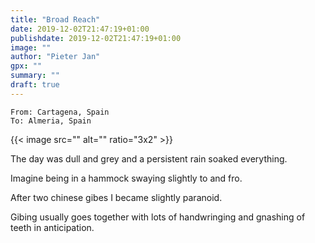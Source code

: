 ```yaml
---
title: "Broad Reach"
date: 2019-12-02T21:47:19+01:00
publishdate: 2019-12-02T21:47:19+01:00
image: ""
author: "Pieter Jan"
gpx: ""
summary: ""
draft: true
---
```


`From: Cartagena, Spain`<br/>
`To: Almeria, Spain`

{{< image src="" alt="" ratio="3x2" >}}

The day was dull and grey and a persistent rain soaked everything.

Imagine being in a hammock swaying slightly to and fro.

After two chinese gibes I became slightly paranoid.

Gibing usually goes together with lots of handwringing and gnashing of teeth in anticipation.
